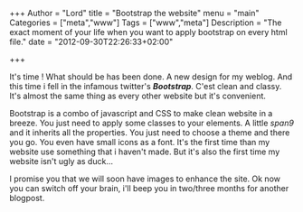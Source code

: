 +++
Author = "Lord"
title = "Bootstrap the website"
menu = "main"
Categories = ["meta","www"]
Tags = ["www","meta"]
Description = "The exact moment of your life when you want to apply bootstrap on every html file."
date = "2012-09-30T22:26:33+02:00"

+++

It's time ! What should be has been done. A new design for my weblog. And this time i fell in the infamous twitter's ***Bootstrap***. C'est clean and classy. It's almost the same thing as every other website but it's convenient.

Bootstrap is a combo of javascript and CSS to make clean website in a breeze. You just need to apply some classes to your elements. A little *span9* and it inherits all the properties. You just need to choose a theme and there you go. You even have small icons as a font. It's the first time than my website use something that i haven't made. But it's also the first time my website isn't ugly as duck…

I promise you that we will soon have images to enhance the site. Ok now you can switch off your brain, i'll beep you in two/three months for another blogpost.
